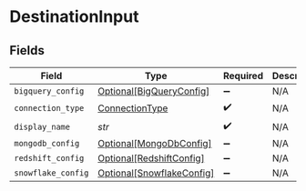 # DestinationInput


## Fields

| Field                                                               | Type                                                                | Required                                                            | Description                                                         | Example                                                             |
| ------------------------------------------------------------------- | ------------------------------------------------------------------- | ------------------------------------------------------------------- | ------------------------------------------------------------------- | ------------------------------------------------------------------- |
| `bigquery_config`                                                   | [Optional[BigQueryConfig]](../../models/shared/bigqueryconfig.md)   | :heavy_minus_sign:                                                  | N/A                                                                 |                                                                     |
| `connection_type`                                                   | [ConnectionType](../../models/shared/connectiontype.md)             | :heavy_check_mark:                                                  | N/A                                                                 |                                                                     |
| `display_name`                                                      | *str*                                                               | :heavy_check_mark:                                                  | N/A                                                                 | BigQuery                                                            |
| `mongodb_config`                                                    | [Optional[MongoDbConfig]](../../models/shared/mongodbconfig.md)     | :heavy_minus_sign:                                                  | N/A                                                                 |                                                                     |
| `redshift_config`                                                   | [Optional[RedshiftConfig]](../../models/shared/redshiftconfig.md)   | :heavy_minus_sign:                                                  | N/A                                                                 |                                                                     |
| `snowflake_config`                                                  | [Optional[SnowflakeConfig]](../../models/shared/snowflakeconfig.md) | :heavy_minus_sign:                                                  | N/A                                                                 |                                                                     |